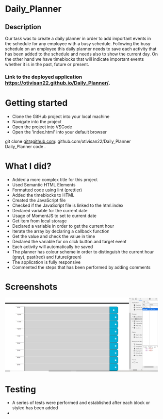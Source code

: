 # Daily_Planner

## Description

Our task was to create a daily planner in order to add important events in the schedule for any employee with a busy schedule. Following the busy schedule on an employee this daily planner needs to save each activity that has been added to the schedule and needs also to show the current day. On the other hand we have timeblocks that will indicate important events whether it is in the past, future or present.

### Link to the deployed application https://otivisan22.github.io/Daily_Planner/.

# Getting started

- Clone the GitHub project into your local machine
- Navigate into the project
- Open the project into VSCode
- Open the 'index.html' into your default browser

git clone git@github.com: github.com/otivisan22/Daily_Planner
Daily_Planner
code .

# What I did?

- Added a more complex title for this project
- Used Semantic HTML Elements
- Formatted code using lint (prettier)
- Added the timeblocks to HTML
- Created the JavaScript file
- Checked if the JavaScript file is linked to the html.index
- Declared variable for the current date
- Usage of MomentJS to set te current date
- Get item from local storage
- Declared a variable in order to get the current hour
- Iterate the array by declaring a callback function
- Get the value and check the value in time
- Declared the variable for on click button and target event
- Each activity will automatically be saved
- The planner has colour scheme in order to distinguish the current hour (gray), past(red) and future(green)
- The application is fully responsive
- Commented the steps that has been performed by adding comments

# Screenshots

![screenshot1](./assets/images/daily_planner.png)

# Testing

- A series of tests were performed and established after each block or styled has been added
-

